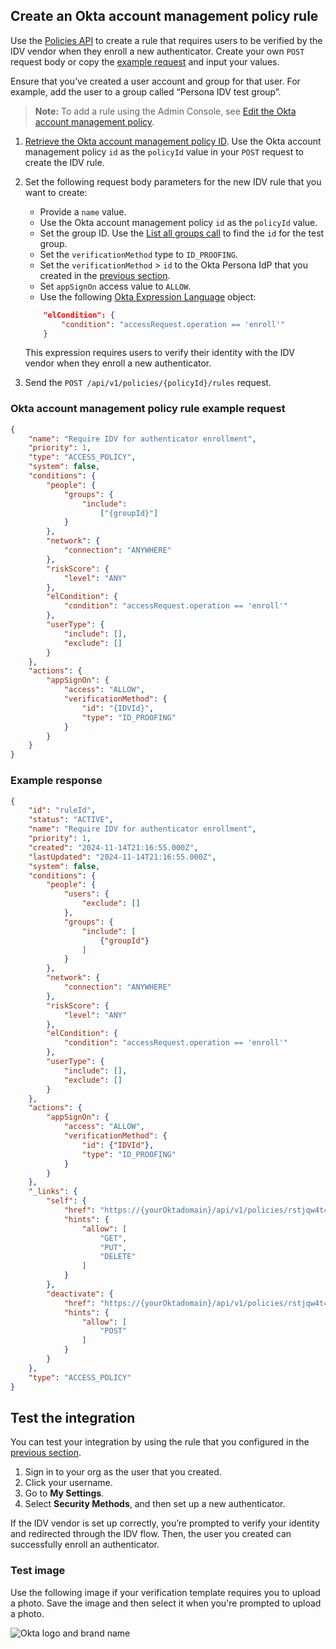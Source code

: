 ## Create an Okta account management policy rule

Use the [Policies API](https://developer.okta.com/docs/api/openapi/okta-management/management/tag/Policy/#tag/Policy/operation/createPolicyRule) to create a rule that requires users to be verified by the IDV vendor when they enroll a new authenticator. Create your own `POST` request body or copy the [example request](#okta-account-management-policy-rule-example-request) and input your values.

Ensure that you’ve created a user account and group for that user. For example, add the user to a group called “Persona IDV test group”.

> **Note:** To add a rule using the Admin Console, see [Edit the Okta account management policy](https://help.okta.com/okta_help.htm?type=oie&id=ext-edit-oamp).

1. [Retrieve the Okta account management policy ID](/docs/guides/okta-account-management-policy/main/#retrieve-the-okta-account-management-policy-id). Use the Okta account management policy `id` as the `policyId` value in your `POST` request to create the IDV rule.

1. Set the following request body parameters for the new IDV rule that you want to create:

   * Provide a `name` value.
   * Use the Okta account management policy `id` as the `policyId` value.
   * Set the group ID. Use the [List all groups call](https://developer.okta.com/docs/api/openapi/okta-management/management/tag/Group/#tag/Group/operation/listGroups) to find the `id` for the test group.
   * Set the `verificationMethod` type to `ID_PROOFING`.
   * Set the `verificationMethod` > `id` to the Okta Persona IdP that you created in the [previous section](#create-the-idv-vendor-in-okta).
   * Set `appSignOn` access value to `ALLOW`.
   * Use the following [Okta Expression Language](/docs/reference/okta-expression-language-in-identity-engine/) object:

    ```json
        "elCondition": {
            "condition": "accessRequest.operation == 'enroll'"
        }
    ```

    This expression requires users to verify their identity with the IDV vendor when they enroll a new authenticator.

1. Send the `POST /api/v1/policies/{policyId}/rules` request.

### Okta account management policy rule example request

```json
{
    "name": "Require IDV for authenticator enrollment",
    "priority": 1,
    "type": "ACCESS_POLICY",
    "system": false,
    "conditions": {
        "people": {
            "groups": {
                "include":
                    ["{groupId}"]
            }
        },
        "network": {
            "connection": "ANYWHERE"
        },
        "riskScore": {
            "level": "ANY"
        },
        "elCondition": {
            "condition": "accessRequest.operation == 'enroll'"
        },
        "userType": {
            "include": [],
            "exclude": []
        }
    },
    "actions": {
        "appSignOn": {
            "access": "ALLOW",
            "verificationMethod": {
                "id": "{IDVId}",
                "type": "ID_PROOFING"
            }
        }
    }
}
```

### Example response

```json
{
    "id": "ruleId",
    "status": "ACTIVE",
    "name": "Require IDV for authenticator enrollment",
    "priority": 1,
    "created": "2024-11-14T21:16:55.000Z",
    "lastUpdated": "2024-11-14T21:16:55.000Z",
    "system": false,
    "conditions": {
        "people": {
            "users": {
                "exclude": []
            },
            "groups": {
                "include": [
                    {"groupId"}
                ]
            }
        },
        "network": {
            "connection": "ANYWHERE"
        },
        "riskScore": {
            "level": "ANY"
        },
        "elCondition": {
            "condition": "accessRequest.operation == 'enroll'"
        },
        "userType": {
            "include": [],
            "exclude": []
        }
    },
    "actions": {
        "appSignOn": {
            "access": "ALLOW",
            "verificationMethod": {
                "id": {"IDVId"},
                "type": "ID_PROOFING"
            }
        }
    },
    "_links": {
        "self": {
            "href": "https://{yourOktadomain}/api/v1/policies/rstjqw4t47yn9lXUK5d7/rules/rull5mrtqkAVfIyWT5d7",
            "hints": {
                "allow": [
                    "GET",
                    "PUT",
                    "DELETE"
                ]
            }
        },
        "deactivate": {
            "href": "https://{yourOktadomain}/api/v1/policies/rstjqw4t47yn9lXUK5d7/rules/rull5mrtqkAVfIyWT5d7/lifecycle/deactivate",
            "hints": {
                "allow": [
                    "POST"
                ]
            }
        }
    },
    "type": "ACCESS_POLICY"
}
```

## Test the integration

You can test your integration by using the rule that you configured in the [previous section](#create-an-okta-account-management-policy-rule).

1. Sign in to your org as the user that you created.
1. Click your username.
1. Go to **My Settings**.
1. Select **Security Methods**, and then set up a new authenticator.

If the IDV vendor is set up correctly, you’re prompted to verify your identity and redirected through the <StackSnippet snippet="idp" inline /> IDV flow. Then, the user you created can successfully enroll an authenticator.

### Test image

Use the following image if your verification template requires you to upload a photo. Save the image and then select it when you're prompted to upload a photo.

<div class="half border">

![Okta logo and brand name](/img/idv-test-image.png)

</div>
